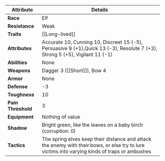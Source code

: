 
| **Attribute**      | **Details**                                                                                                                                    |
| ------------------ | ---------------------------------------------------------------------------------------------------------------------------------------------- |
| **Race**           | Elf                                                                                                                                            |
| **Resistance**     | Weak                                                                                                                                           |
| **Traits**         | [[Long-lived]]                                                                                                                                 |
| **Attributes**     | Accurate 10, Cunning 10, Discreet 15 (-5), Persuasive 9 (+1),Quick 13 (-3), Resolute 7 (+3), Strong 5 (+5), Vigilant 11 (-1)                   |
| **Abilities**      | None                                                                                                                                           |
| **Weapons**        | Dagger 3 ([[Short]]), Bow 4                                                                                                                    |
| **Armor**          | None                                                                                                                                           |
| **Defense**        | -3                                                                                                                                             |
| **Toughness**      | 10                                                                                                                                             |
| **Pain Threshold** | 3                                                                                                                                              |
| **Equipment**      | Nothing of value                                                                                                                               |
| **Shadow**         | Bright green, like the leaves on a baby birch (corruption: 0)                                                                                  |
| **Tactics**        | The spring elves keep their distance and attack the enemy with their bows, or else try to lure victims into varying kinds of traps or ambushes |
